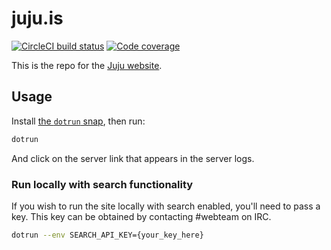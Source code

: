 # juju.is

[![CircleCI build status](https://circleci.com/gh/canonical-web-and-design/juju.is.svg?style=shield)](https://circleci.com/gh/canonical-web-and-design/juju.is)
[![Code coverage](https://codecov.io/gh/canonical-web-and-design/juju.is/branch/master/graph/badge.svg)](https://codecov.io/gh/canonical-web-and-design/juju.is)

This is the repo for the [Juju website](https://juju.is).

## Usage

Install [the `dotrun` snap](https://github.com/canonical-web-and-design/dotrun/#installation), then run:

```bash
dotrun
```

And click on the server link that appears in the server logs.

### Run locally with search functionality

If you wish to run the site locally with search enabled, you'll need to pass a key. This key can be obtained by contacting #webteam on IRC.

```bash
dotrun --env SEARCH_API_KEY={your_key_here}
```
